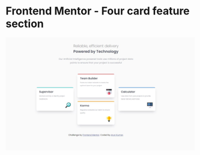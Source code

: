 # Frontend Mentor - Four card feature section

![Design preview for the Four card feature section coding challenge](implemented_design.JPG)

